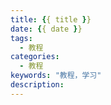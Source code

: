 ```yaml
---
title: {{ title }}
date: {{ date }}
tags:
  - 教程
categories:
  - 教程
keywords: "教程，学习"
description: 
---
```

